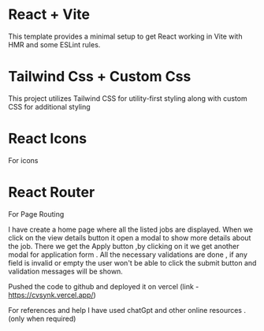 
# React + Vite
This template provides a minimal setup to get React working in Vite with HMR and some ESLint rules.

# Tailwind Css + Custom Css
This project utilizes Tailwind CSS for utility-first styling along with custom CSS for additional styling 

# React Icons
For icons 

# React Router
For Page Routing

I have create a home page where all the listed jobs are displayed.
When we click on the view details button it open a modal to show more details about the job. There we get the Apply button ,by clicking on it we get another modal for application form .
All the necessary validations are done , if any field is invalid or empty the user won't be able to click the submit button and validation messages will be shown.

Pushed the code to github and deployed it on vercel (link - https://cvsynk.vercel.app/)

For references and help I have used chatGpt and other online resources .(only when required)

